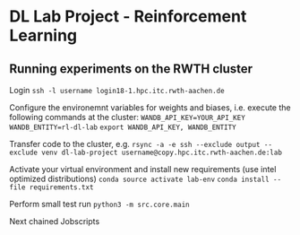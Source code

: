 # DL Lab Project - Reinforcement Learning



## Running experiments on the RWTH cluster
Login `ssh -l username login18-1.hpc.itc.rwth-aachen.de`

Configure the environemnt variables for weights and biases, i.e. execute the following commands at the cluster:
`WANDB_API_KEY=YOUR_API_KEY` `WANDB_ENTITY=rl-dl-lab` `export WANDB_API_KEY, WANDB_ENTITY` 

Transfer code to the cluster, e.g.
`rsync -a -e ssh --exclude output --exclude venv dl-lab-project username@copy.hpc.itc.rwth-aachen.de:lab`


Activate your virtual environment and install new requirements (use intel optimized distributions) `conda source activate lab-env` `conda install --file requirements.txt`

Perform small test run `python3 -m src.core.main`

Next chained Jobscripts


